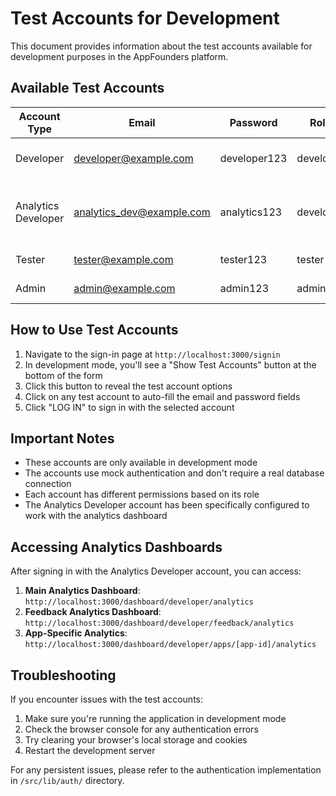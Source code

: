 # Test Accounts for Development

This document provides information about the test accounts available for development purposes in the AppFounders platform.

## Available Test Accounts

| Account Type | Email | Password | Role | Description |
|-------------|-------|----------|------|-------------|
| Developer | developer@example.com | developer123 | developer | General developer account |
| Analytics Developer | analytics_dev@example.com | analytics123 | developer | Developer account with analytics data |
| Tester | tester@example.com | tester123 | tester | Tester account |
| Admin | admin@example.com | admin123 | admin | Admin account |

## How to Use Test Accounts

1. Navigate to the sign-in page at `http://localhost:3000/signin`
2. In development mode, you'll see a "Show Test Accounts" button at the bottom of the form
3. Click this button to reveal the test account options
4. Click on any test account to auto-fill the email and password fields
5. Click "LOG IN" to sign in with the selected account

## Important Notes

- These accounts are only available in development mode
- The accounts use mock authentication and don't require a real database connection
- Each account has different permissions based on its role
- The Analytics Developer account has been specifically configured to work with the analytics dashboard

## Accessing Analytics Dashboards

After signing in with the Analytics Developer account, you can access:

1. **Main Analytics Dashboard**: `http://localhost:3000/dashboard/developer/analytics`
2. **Feedback Analytics Dashboard**: `http://localhost:3000/dashboard/developer/feedback/analytics`
3. **App-Specific Analytics**: `http://localhost:3000/dashboard/developer/apps/[app-id]/analytics`

## Troubleshooting

If you encounter issues with the test accounts:

1. Make sure you're running the application in development mode
2. Check the browser console for any authentication errors
3. Try clearing your browser's local storage and cookies
4. Restart the development server

For any persistent issues, please refer to the authentication implementation in `/src/lib/auth/` directory.
